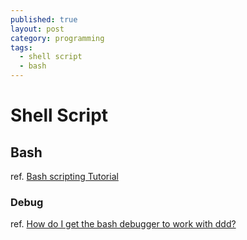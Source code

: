 ```yaml
---
published: true
layout: post
category: programming
tags: 
  - shell script
  - bash
---
```


# Shell Script

## Bash
ref. [Bash scripting Tutorial](http://linuxconfig.org/bash-scripting-tutorial)

### Debug
ref. [How do I get the bash debugger to work with ddd?](http://askubuntu.com/questions/156906/how-do-i-get-the-bash-debugger-to-work-with-ddd/178692#178692)

